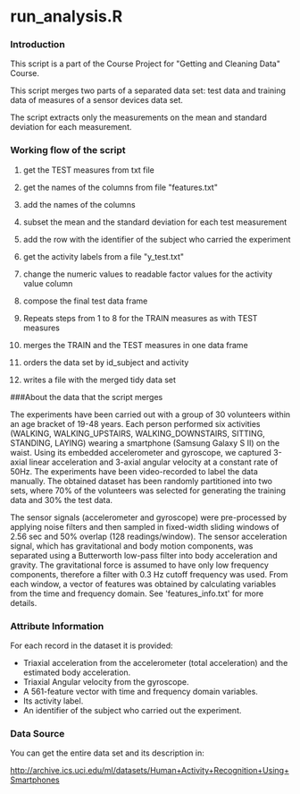 # run_analysis.R


### Introduction

This script is a part of the Course Project for "Getting and Cleaning Data" Course.

This script merges two parts of a separated data set: test data and training data of measures of a sensor devices data set.

The script extracts only the measurements on the mean and standard deviation for each measurement.


### Working flow of the script

1. get the TEST measures from txt file

2. get the names of the columns from file "features.txt"

3. add the names of the columns

4. subset the mean and the standard deviation for each test measurement

5. add the row with the identifier of the subject who carried the experiment

6. get the activity labels from a file "y_test.txt"

7. change the numeric values to readable factor values for the activity value column

8. compose the final test data frame


9. Repeats steps from 1 to 8 for the TRAIN measures as with TEST measures
  

10. merges the TRAIN and the TEST measures in one data frame

11. orders the data set by id_subject and activity

12. writes a file with the merged tidy data set

###About the data that the script merges

The experiments have been carried out with a group of 30 volunteers within an age bracket of 19-48 years. Each person performed six activities (WALKING, WALKING_UPSTAIRS, WALKING_DOWNSTAIRS, SITTING, STANDING, LAYING) wearing a smartphone (Samsung Galaxy S II) on the waist. Using its embedded accelerometer and gyroscope, we captured 3-axial linear acceleration and 3-axial angular velocity at a constant rate of 50Hz. The experiments have been video-recorded to label the data manually. The obtained dataset has been randomly partitioned into two sets, where 70% of the volunteers was selected for generating the training data and 30% the test data. 

The sensor signals (accelerometer and gyroscope) were pre-processed by applying noise filters and then sampled in fixed-width sliding windows of 2.56 sec and 50% overlap (128 readings/window). The sensor acceleration signal, which has gravitational and body motion components, was separated using a Butterworth low-pass filter into body acceleration and gravity. The gravitational force is assumed to have only low frequency components, therefore a filter with 0.3 Hz cutoff frequency was used. From each window, a vector of features was obtained by calculating variables from the time and frequency domain. See 'features_info.txt' for more details. 

### Attribute Information

For each record in the dataset it is provided:
- Triaxial acceleration from the accelerometer (total acceleration) and the estimated body acceleration.
- Triaxial Angular velocity from the gyroscope.
- A 561-feature vector with time and frequency domain variables.
- Its activity label.
- An identifier of the subject who carried out the experiment. 

### Data Source

You can get the entire data set and its description in:

http://archive.ics.uci.edu/ml/datasets/Human+Activity+Recognition+Using+Smartphones
